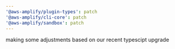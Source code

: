 ```yaml
---
'@aws-amplify/plugin-types': patch
'@aws-amplify/cli-core': patch
'@aws-amplify/sandbox': patch
---
```


making some adjustments based on our recent typescipt upgrade
